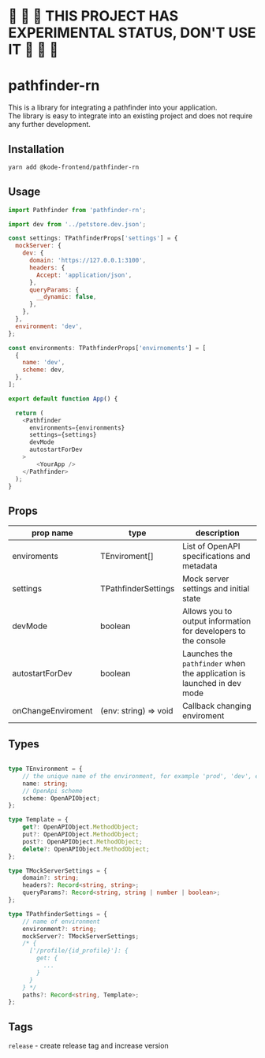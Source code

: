 # :construction: :construction: :construction: THIS PROJECT HAS EXPERIMENTAL STATUS, DON'T USE IT :construction: :construction: :construction:


# pathfinder-rn

This is a library for integrating a pathfinder into your application.  
The library is easy to integrate into an existing project and does not require any further development.
## Installation

```sh
yarn add @kode-frontend/pathfinder-rn
```

## Usage

```js
import Pathfinder from 'pathfinder-rn';

import dev from '../petstore.dev.json';

const settings: TPathfinderProps['settings'] = {
  mockServer: {
    dev: {
      domain: 'https://127.0.0.1:3100',
      headers: {
        Accept: 'application/json',
      },
      queryParams: {
        __dynamic: false,
      },
    },
  },
  environment: 'dev',
};

const environments: TPathfinderProps['envirnoments'] = [
  {
    name: 'dev',
    scheme: dev,
  },
];

export default function App() {

  return (
    <Pathfinder
      environments={environments}
      settings={settings}
      devMode
      autostartForDev
    >
    	<YourApp />
    </Pathfinder>
  );
}

```

## Props

| prop name          | type                  | description                                                            |
| ------------------ | --------------------- | ---------------------------------------------------------------------- |
| enviroments        | TEnviroment[]         | List of OpenAPI specifications and metadata                            |
| settings           | TPathfinderSettings   | Mock server settings and initial state                                 |
| devMode            | boolean               | Allows you to output information for developers to the console         |
| autostartForDev    | boolean               | Launches the `pathfinder` when the application is launched in dev mode |
| onChangeEnviroment | (env: string) => void | Callback changing enviroment                                           |


## Types

```ts

type TEnvironment = {
    // the unique name of the environment, for example 'prod', 'dev', etc...
    name: string;
    // OpenApi scheme
    scheme: OpenAPIObject;
};

type Template = {
    get?: OpenAPIObject.MethodObject;
    put?: OpenAPIObject.MethodObject;
    post?: OpenAPIObject.MethodObject;
    delete?: OpenAPIObject.MethodObject;
};

type TMockServerSettings = {
    domain?: string;
    headers?: Record<string, string>;
    queryParams?: Record<string, string | number | boolean>;
};

type TPathfinderSettings = {
    // name of environment
    environment?: string;
    mockServer?: TMockServerSettings;
    /* {
      ['/profile/{id_profile}']: {
        get: {
          ...
        }
      }
    } */
    paths?: Record<string, Template>;
};

```

## Tags

`release` - create release tag and increase version


